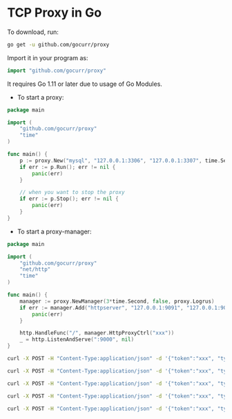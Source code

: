 # TCP Proxy in Go

To download, run:

```bash
go get -u github.com/gocurr/proxy
```

Import it in your program as:

```go
import "github.com/gocurr/proxy"
```

It requires Go 1.11 or later due to usage of Go Modules.

- To start a proxy:

```go
package main

import (
	"github.com/gocurr/proxy"
	"time"
)

func main() {
	p := proxy.New("mysql", "127.0.0.1:3306", "127.0.0.1:3307", time.Second, false, proxy.Logrus)
	if err := p.Run(); err != nil {
		panic(err)
	}

	// when you want to stop the proxy
	if err := p.Stop(); err != nil {
		panic(err)
	}
}
```

- To start a proxy-manager:

```go
package main

import (
	"github.com/gocurr/proxy"
	"net/http"
	"time"
)

func main() {
	manager := proxy.NewManager(3*time.Second, false, proxy.Logrus)
	if err := manager.Add("httpserver", "127.0.0.1:9091", "127.0.0.1:9090"); err != nil {
		panic(err)
	}

	http.HandleFunc("/", manager.HttpProxyCtrl("xxx"))
	_ = http.ListenAndServe(":9000", nil)
}
```

```bash
curl -X POST -H "Content-Type:application/json" -d '{"token":"xxx", "type":"details"}' http://127.0.0.1:9000/proxy
```

```bash
curl -X POST -H "Content-Type:application/json" -d '{"token":"xxx", "type":"start", "name":"mysql"}' http://127.0.0.1:9000/proxy
```

```bash
curl -X POST -H "Content-Type:application/json" -d '{"token":"xxx", "type":"stop", "name":"mysql"}' http://127.0.0.1:9000/proxy
```

```bash
curl -X POST -H "Content-Type:application/json" -d '{"token":"xxx", "type":"insert", "name":"http-proxy", "local":"127.0.0.1:9091", "remote":"127.0.0.1:80"}' http://127.0.0.1:9000/proxy
```

```bash
curl -X POST -H "Content-Type:application/json" -d '{"token":"xxx", "type":"delete", "name":"http-proxy"}' http://127.0.0.1:9000/proxy
```


